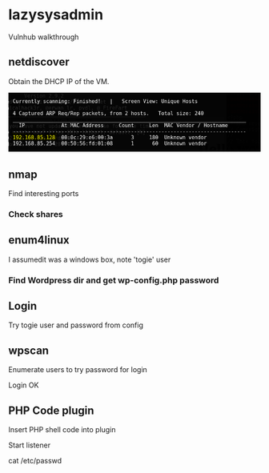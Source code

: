 # lazysysadmin
Vulnhub walkthrough

## netdiscover

Obtain the DHCP IP of the VM.

![Alt text](./netdiscover.png?raw=true)

## nmap

Find interesting ports

### Check shares


## enum4linux

I assumedit was a windows box, note 'togie' user


### Find Wordpress dir and get wp-config.php password


## Login

Try togie user and password from config


## wpscan

Enumerate users to try password for login

Login OK

## PHP Code plugin

Insert PHP shell code into plugin

Start listener

cat /etc/passwd


